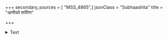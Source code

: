 +++
secondary_sources = [ "MSS_4865",]
jsonClass = "Subhaashita"
title = "आनीयते शरीरेण"

+++

<details><summary>Text</summary>

आनीयते शरीरेण क्षीणोऽपि विभवः पुनः।  
विभवः पुनरानेतुं शरीरं क्षीणमक्षमः॥
</details>
